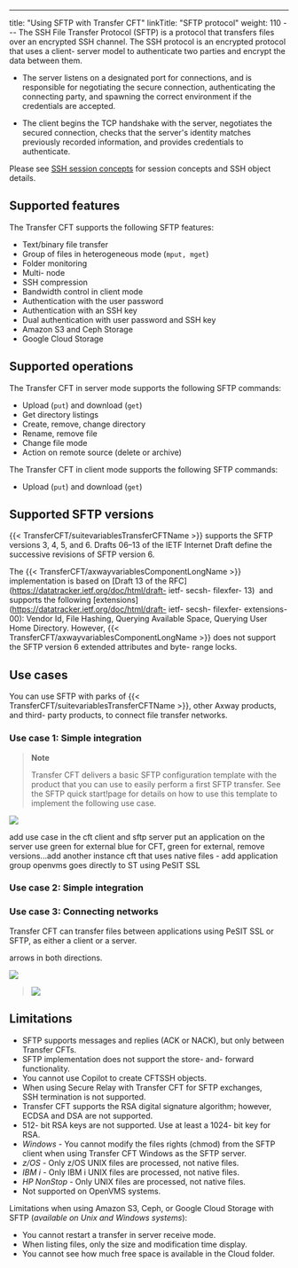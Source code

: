---
title: "Using SFTP with Transfer CFT"
linkTitle: "SFTP protocol"
weight: 110
--- The SSH File Transfer Protocol (SFTP) is a protocol that transfers files over an encrypted SSH channel. The SSH protocol is an encrypted protocol that uses a client- server model to authenticate two parties and encrypt the data between them.

- The server listens on a designated port for connections, and is responsible for negotiating the secure connection, authenticating the connecting party, and spawning the correct environment if the credentials are accepted.

- The client begins the TCP handshake with the server, negotiates the secured connection, checks that the server's identity matches previously recorded information, and provides credentials to authenticate.

Please see [SSH session concepts](sftp_keys_concepts) for session concepts and SSH object details.

<span id="Supporte2"></span>

## Supported features    

The Transfer CFT supports the following SFTP features:

- Text/binary file transfer
- Group of files in heterogeneous mode (`mput, mget`)
- Folder monitoring
- Multi- node
- SSH compression
- Bandwidth control in client mode
- Authentication with the user password
- Authentication with an SSH key
- Dual authentication with user password and SSH key
- Amazon S3 and Ceph Storage
- Google Cloud Storage

<span id="Supporte"></span>

## Supported operations

The Transfer CFT in server mode supports the following SFTP commands:

- Upload (`put`) and download (`get`)
- Get directory listings
- Create, remove, change directory
- Rename, remove file
- Change file mode
- Action on remote source (delete or archive)

The Transfer CFT in client mode supports the following SFTP commands:

- Upload (`put`) and download (`get`)

## Supported SFTP versions

{{< TransferCFT/suitevariablesTransferCFTName  >}} supports the SFTP versions 3, 4, 5, and 6. Drafts 06–13 of the IETF Internet Draft define the successive revisions of SFTP version 6.

The {{< TransferCFT/axwayvariablesComponentLongName  >}} implementation is based on [Draft 13 of the RFC](https://datatracker.ietf.org/doc/html/draft- ietf- secsh- filexfer- 13)  and supports the following [extensions](https://datatracker.ietf.org/doc/html/draft- ietf- secsh- filexfer- extensions- 00): Vendor Id, File Hashing, Querying Available Space, Querying User Home Directory. However, {{< TransferCFT/axwayvariablesComponentLongName  >}} does not support the SFTP version 6 extended attributes and byte- range locks.

<span id="Use"></span>

## Use cases

You can use SFTP with parks of {{< TransferCFT/suitevariablesTransferCFTName  >}}, other Axway products, and third- party products, to connect file transfer networks.

### Use case 1: Simple integration

> **Note**
>
> Transfer CFT delivers a basic SFTP configuration template with the product that you can use to easily perform a first SFTP transfer. See the SFTP quick start!page for details on how to use this template to implement the following use case.

![](/Images/TransferCFT/sftp_UC1.png)

add use case in the cft client and sftp server put an application on the server use green for external blue for CFT, green for external, remove versions...add another instance cft that uses native files - add application group openvms goes directly to ST using PeSIT SSL

### Use case 2: Simple integration

### Use case 3: Connecting networks

Transfer CFT can transfer files between applications using PeSIT SSL or SFTP, as either a client or a server.

arrows in both directions.

![](/Images/TransferCFT/temp_111.png)

> ![](/Images/TransferCFT/sftp_UC2.png)

<span id="Limitati"></span>

## Limitations

- SFTP supports messages and replies (ACK or NACK), but only between Transfer CFTs.
- SFTP implementation does not support the store- and- forward functionality.
- You cannot use Copilot to create CFTSSH objects.
- When using Secure Relay with Transfer CFT for SFTP exchanges, SSH termination is not supported.
- Transfer CFT supports the RSA digital signature algorithm; however, ECDSA and DSA are not supported.
- 512- bit RSA keys are not supported. Use at least a 1024- bit key for RSA.
- *Windows* - You cannot modify the files rights (chmod) from the SFTP client when using Transfer CFT Windows as the SFTP server.
- *z/OS* - Only z/OS UNIX files are processed, not native files.
- *IBM i* - Only IBM i UNIX files are processed, not native files.
- *HP NonStop* - Only UNIX files are processed, not native files.
- Not supported on OpenVMS systems.

Limitations when using Amazon S3, Ceph, or Google Cloud Storage with SFTP (*available on Unix and Windows systems*):

- You cannot restart a transfer in server receive mode.
- When listing files, only the size and modification time display.
- You cannot see how much free space is available in the Cloud folder.
